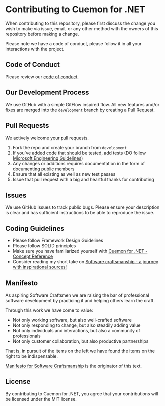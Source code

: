 ﻿# Contributing to Cuemon for .NET
When contributing to this repository, please first discuss the change you wish to make via issue,
email, or any other method with the owners of this repository before making a change.

Please note we have a code of conduct, please follow it in all your interactions with the project.

## Code of Conduct
Please review our [code of conduct](CODE_OF_CONDUCT.md).

## Our Development Process
We use GitHub with a simple GitFlow inspired flow.
All new features and/or fixes are merged into the `development` branch by creating a Pull Request.

## Pull Requests
We actively welcome your pull requests.

1. Fork the repo and create your branch from `development`
2. If you've added code that should be tested, add tests (DO follow [Microsoft Engineering Guidelines](https://github.com/dotnet/aspnetcore/wiki/Engineering-guidelines))
3. Any changes or additions requires documentation in the form of documenting public members
4. Ensure that all existing as well as new test passes
5. Issue that pull request with a big and heartful thanks for contributing

## Issues
We use GitHub issues to track public bugs. Please ensure your description is
clear and has sufficient instructions to be able to reproduce the issue.

## Coding Guidelines
* Please follow Framework Design Guidelines
* Please follow SOLID principles
* Make sure you have familiarized yourself with [Cuemon for .NET - Concept Reference](https://docs.cuemon.net/api/index.html)
* Consider reading my short take on [Software craftsmanship - a journey with inspirational sources!](https://github.com/gimlichael/Must-Read-Resources)

## Manifesto
As aspiring Software Craftsmen we are raising the bar of professional software development by practicing it and helping others learn the craft.

Through this work we have come to value:

* Not only working software,
but also well-crafted software
* Not only responding to change,
but also steadily adding value
* Not only individuals and interactions,
but also a community of professionals
* Not only customer collaboration,
but also productive partnerships

That is, in pursuit of the items on the left we have found the items on the right to be indispensable.

[Manifesto for Software Craftsmanship](https://manifesto.softwarecraftsmanship.org/) is the originator of this text.

## License
By contributing to Cuemon for .NET, you agree that your contributions will be licensed
under the MIT license.